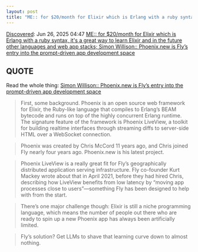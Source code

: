 ```yaml
---
layout: post
title: "ME:: for $20/month for Elixir which is Erlang with a ruby syntax, it's a great way to learn Elixir and in the future other languages and web app stacks; Simon Willison:: Phoenix.new is Fly’s entry into the prompt-driven app development space"
---
```

[Discovered](http://rolandtanglao.com/2020/07/29/p1-blogthis-checkvist-list-links-to-blog/): Jun 26, 2025 04:47 [ME:: for $20/month for Elixir which is Erlang with a ruby syntax, it's a great way to learn Elixir and in the future other languages and web app stacks; Simon Willison:: Phoenix.new is Fly’s entry into the prompt-driven app development space](https://simonwillison.net/2025/Jun/23/phoenix-new/)

## QUOTE

Read the whole thing: [Simon Willison:: Phoenix.new is Fly’s entry into the prompt-driven app development space](https://simonwillison.net/2025/Jun/23/phoenix-new/)

>First, some background. Phoenix is an open source web framework for Elixir, the Ruby-like language that compiles to Erlang’s BEAM bytecode and runs on top of the highly concurrent Erlang runtime. The signature feature of the framework is Phoenix LiveView, a toolkit for building realtime interfaces through streaming diffs to server-side HTML over a WebSocket connection.

>Phoenix was created by Chris McCord 11 years ago, and Chris joined Fly nearly four years ago. Phoenix.new is his latest project.

>Phoenix LiveView is a really great fit for Fly’s geographically distributed application serving infrastructure. Fly co-founder Kurt Mackey wrote about that in April 2021, before they had hired Chris, describing how LiveView benefits from low latency by “moving app processes close to users”—something Fly has been designed to help with from the start.

>There’s one major challenge though: Elixir is still a niche programming language, which means the number of people out there who are ready to spin up a new Phoenix app has always been artificially limited.

>Fly’s solution? Get LLMs to shave that learning curve down to almost nothing.
